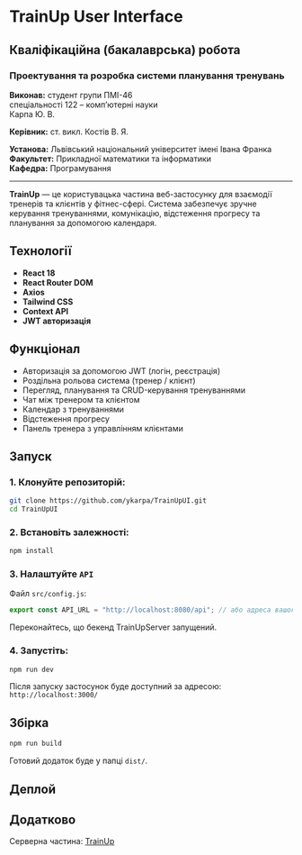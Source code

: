 # TrainUp User Interface

## Кваліфікаційна (бакалаврська) робота

### Проектування та розробка системи планування тренувань

**Виконав:**     студент групи ПМІ-46  
                спеціальності 122 – комп’ютерні науки  
                Карпа Ю. В.
                
**Керівник:**    ст. викл. Костів В. Я.

**Установа:**    Львівський національний університет імені Івана Франка  
**Факультет:**   Прикладної математики та інформатики  
**Кафедра:**     Програмування  

---
**TrainUp** — це користувацька частина веб-застосунку для взаємодії тренерів та клієнтів у фітнес-сфері. Система забезпечує зручне керування тренуваннями, комунікацію, відстеження прогресу та планування за допомогою календаря.

## Технології

- **React 18**
- **React Router DOM**
- **Axios**
- **Tailwind CSS**
- **Context API**
- **JWT авторизація**

## Функціонал

- Авторизація за допомогою JWT (логін, реєстрація)
- Роздільна рольова система (тренер / клієнт)
- Перегляд, планування та CRUD-керування тренуваннями
- Чат між тренером та клієнтом
- Календар з тренуваннями
- Відстеження прогресу
- Панель тренера з управлінням клієнтами

## Запуск

### 1. Клонуйте репозиторій:

```bash
git clone https://github.com/ykarpa/TrainUpUI.git
cd TrainUpUI
```

### 2. Встановіть залежності:

```bash
npm install
```

### 3. Налаштуйте `API`

Файл `src/config.js`:

```js
export const API_URL = "http://localhost:8080/api"; // або адреса вашого сервера
```
Переконайтесь, що бекенд TrainUpServer запущений.

### 4. Запустіть:

```bash
npm run dev
```

Після запуску застосунок буде доступний за адресою:
`http://localhost:3000/`

## Збірка

```bash
npm run build
```

Готовий додаток буде у папці `dist/`.

## Деплой

## Додатково
Серверна частина: [TrainUp](https://github.com/ykarpa/TrainUpServer)  
